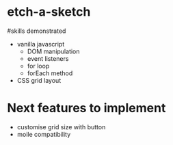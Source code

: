 # etch-a-sketch

#skills demonstrated 

* vanilla javascript
    * DOM manipulation
    * event listeners
    * for loop
    * forEach method
* CSS grid layout

# Next features to implement
* customise grid size with button
* moile compatibility
